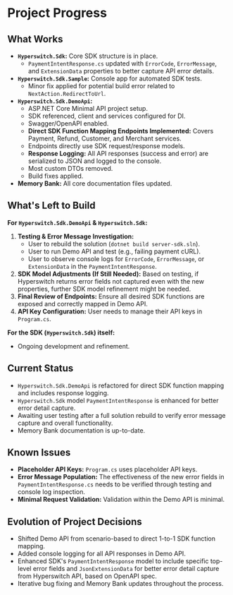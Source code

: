 # Project Progress

## What Works

*   **`Hyperswitch.Sdk`:** Core SDK structure is in place.
    *   `PaymentIntentResponse.cs` updated with `ErrorCode`, `ErrorMessage`, and `ExtensionData` properties to better capture API error details.
*   **`Hyperswitch.Sdk.Sample`:** Console app for automated SDK tests.
    *   Minor fix applied for potential build error related to `NextAction.RedirectToUrl`.
*   **`Hyperswitch.Sdk.DemoApi`:**
    *   ASP.NET Core Minimal API project setup.
    *   SDK referenced, client and services configured for DI.
    *   Swagger/OpenAPI enabled.
    *   **Direct SDK Function Mapping Endpoints Implemented:** Covers Payment, Refund, Customer, and Merchant services.
    *   Endpoints directly use SDK request/response models.
    *   **Response Logging:** All API responses (success and error) are serialized to JSON and logged to the console.
    *   Most custom DTOs removed.
    *   Build fixes applied.
*   **Memory Bank:** All core documentation files updated.

## What's Left to Build

**For `Hyperswitch.Sdk.DemoApi` & `Hyperswitch.Sdk`:**
1.  **Testing & Error Message Investigation:**
    *   User to rebuild the solution (`dotnet build server-sdk.sln`).
    *   User to run Demo API and test (e.g., failing payment cURL).
    *   User to observe console logs for `ErrorCode`, `ErrorMessage`, or `ExtensionData` in the `PaymentIntentResponse`.
2.  **SDK Model Adjustments (If Still Needed):** Based on testing, if Hyperswitch returns error fields not captured even with the new properties, further SDK model refinement might be needed.
3.  **Final Review of Endpoints:** Ensure all desired SDK functions are exposed and correctly mapped in Demo API.
4.  **API Key Configuration:** User needs to manage their API keys in `Program.cs`.

**For the SDK (`Hyperswitch.Sdk`) itself:**
*   Ongoing development and refinement.

## Current Status

*   `Hyperswitch.Sdk.DemoApi` is refactored for direct SDK function mapping and includes response logging.
*   `Hyperswitch.Sdk` model `PaymentIntentResponse` is enhanced for better error detail capture.
*   Awaiting user testing after a full solution rebuild to verify error message capture and overall functionality.
*   Memory Bank documentation is up-to-date.

## Known Issues

*   **Placeholder API Keys:** `Program.cs` uses placeholder API keys.
*   **Error Message Population:** The effectiveness of the new error fields in `PaymentIntentResponse.cs` needs to be verified through testing and console log inspection.
*   **Minimal Request Validation:** Validation within the Demo API is minimal.

## Evolution of Project Decisions

*   Shifted Demo API from scenario-based to direct 1-to-1 SDK function mapping.
*   Added console logging for all API responses in Demo API.
*   Enhanced SDK's `PaymentIntentResponse` model to include specific top-level error fields and `JsonExtensionData` for better error detail capture from Hyperswitch API, based on OpenAPI spec.
*   Iterative bug fixing and Memory Bank updates throughout the process.
